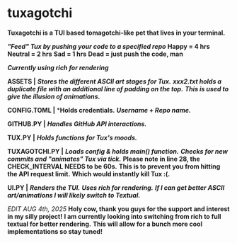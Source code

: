 # tuxagotchi
**Tuxagotchi is a TUI based tomagotchi-like pet that lives in your terminal.**

***"Feed" Tux by pushing your code to a specified repo***
****Happy = 4 hrs****
****Neutral = 2 hrs****
****Sad = 1 hrs****
****Dead = just push the code, man****

***Currently using rich for rendering***

**ASSETS |**
***Stores the different ASCII art stages for Tux.***
***xxx2.txt holds a duplicate file with an additional line of padding on the top.***
***This is used to give the illusion of animations.***

**CONFIG.TOML |**
***Holds credentials.**
***Username + Repo name.***

**GITHUB.PY |**
***Handles GitHub API interactions.***

**TUX.PY |**
***Holds functions for Tux's moods.***

**TUXAGOTCHI.PY |**
***Loads config & holds main() function.***
***Checks for new commits and "animates" Tux via tick.***
****Please note in line 28, the CHECK_INTERVAL NEEDS to be 60s.****
****This is to prevent you from hitting the API request limit.****
****Which would instantly kill Tux :(.****

**UI.PY |**
***Renders the TUI.***
***Uses rich for rendering.***
***If I can get better ASCII art/animations I will likely switch to Textual.***

*EDIT AUG 4th, 2025*
**Holy cow, thank you guys for the support and interest in my silly project!**
**I am currently looking into switching from rich to full textual for better rendering.**
**This will allow for a bunch more cool implementations so stay tuned!**
